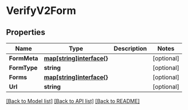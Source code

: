 # VerifyV2Form

## Properties

Name | Type | Description | Notes
------------ | ------------- | ------------- | -------------
**FormMeta** | [**map[string]interface{}**](.md) |  | [optional] 
**FormType** | **string** |  | [optional] 
**Forms** | [**map[string]interface{}**](.md) |  | [optional] 
**Url** | **string** |  | [optional] 

[[Back to Model list]](../README.md#documentation-for-models) [[Back to API list]](../README.md#documentation-for-api-endpoints) [[Back to README]](../README.md)



